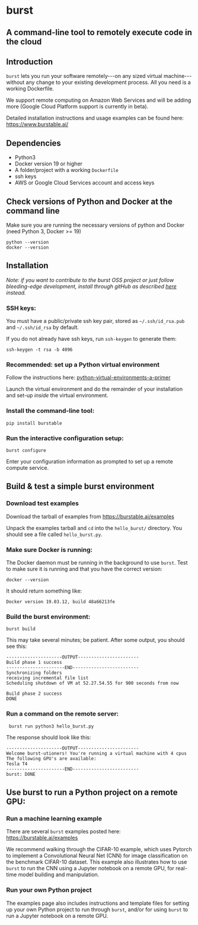 # burst
## A command-line tool to remotely execute code in the cloud

## Introduction

`burst` lets you run your software remotely---on any sized virtual machine---without any change to your existing development process.  All you need is a working Dockerfile.

We support remote computing on Amazon Web Services and will be adding more (Google Cloud Platform support is currently in beta).

Detailed installation instructions and usage examples can be found here: https://www.burstable.ai/

## Dependencies

* Python3 
* Docker version 19 or higher
* A folder/project with a working `Dockerfile`
* ssh keys
* AWS or Google Cloud Services account and access keys

## Check versions of Python and Docker at the command line
Make sure you are running the necessary versions of python and Docker (need Python 3, Docker >= 19)

    python --version
    docker --version 

## Installation 

_Note: if you want to contribute to the burst OSS project or just follow bleeding-edge development, install through gitHub as described [here](https://github.com/burstable-ai/burst/wiki/Contributing-To-Burst) instead._

### SSH keys:
You must have a public/private ssh key pair, stored as `~/.ssh/id_rsa.pub` and `~/.ssh/id_rsa` by default.  

If you do not already have ssh keys, run `ssh-keygen` to generate them:

    ssh-keygen -t rsa -b 4096

### Recommended: set up a Python virtual environment

Follow the instructions here: [python-virtual-environments-a-primer](https://realpython.com/python-virtual-environments-a-primer/)

Launch the virtual environment and do the remainder of your installation and set-up _inside_ the virtual environment.

### Install the command-line tool:

    pip install burstable

### Run the interactive configuration setup:

    burst configure

Enter your configuration information as prompted to set up a remote compute service.

## Build & test a simple burst environment

### Download test examples

Download the tarball of examples from https://burstable.ai/examples

Unpack the examples tarball and `cd` into the `hello_burst/` directory.  You should see a file called `hello_burst.py`.

### Make sure Docker is running:

The Docker daemon must be running in the background to use `burst`.
Test to make sure it is running and that you have the correct version:

    docker --version

It should return something like:

    Docker version 19.03.12, build 48a66213fe

### Build the burst environment:

    burst build

This may take several minutes; be patient. After some output, 
you should see this: 

    ---------------------OUTPUT-----------------------
    Build phase 1 success
    ----------------------END-------------------------
    Synchronizing folders
    receiving incremental file list
    Scheduling shutdown of VM at 52.27.54.55 for 900 seconds from now
    
    Build phase 2 success
    DONE
 
### Run a command on the remote server:
 
     burst run python3 hello_burst.py
 
The response should look like this:

    ---------------------OUTPUT-----------------------
    Welcome burst-utioners! You're running a virtual machine with 4 cpus
    The following GPU's are available:
    Tesla T4
    ----------------------END-------------------------
    burst: DONE
    
## Use burst to run a Python project on a remote GPU:

### Run a machine learning example
 
There are several `burst` examples posted here: https://burstable.ai/examples  

We recommend walking through the CIFAR-10 example, which uses Pytorch to implement a Convolutional Neural Net (CNN) for image classification on the benchmark CIFAR-10 dataset.  This example also illustrates how to use `burst` to run the CNN using a Jupyter notebook on a remote GPU, for real-time model building and manipulation.

### Run your own Python project

The examples page also includes instructions and template files for setting up your own Python project to run through `burst`, and/or for using `burst` to run a Jupyter notebook on a remote GPU.
